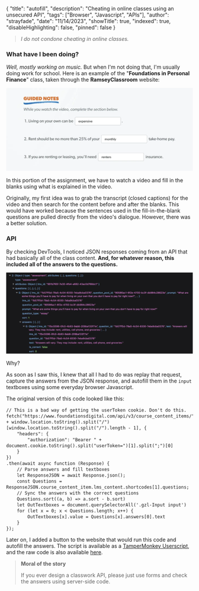 {
"title": "autofill",
"description": "Cheating in online classes using an unsecured API",
"tags": ["Browser", "Javascript", "APIs"],
"author": "strayfade",
"date": "11/14/2023",
"showTitle": true,
"indexed": true,
"disableHighlighting": false,
"pinned": false
}

> *I do not condone cheating in online classes.*

### What have I been doing?

_Well, mostly working on music._ But when I'm not doing that, I'm usually doing work for school. Here is an example of the "**Foundations in Personal Finance**" class, taken through the **RamseyClassroom** website:

<img src="/assets/images/Autofill1.webp"/>
<p class="image-caption">In this portion of the assignment, we have to watch a video and fill in the blanks using what is explained in the video.</p>

Originally, my first idea was to grab the transcript (closed captions) for the video and then search for the content before and after the blanks. This would have worked because the sentences used in the fill-in-the-blank questions are pulled directly from the video's dialogue. However, there was a better solution.

### API

By checking DevTools, I noticed JSON responses coming from an API that had basically all of the class content. **And, for whatever reason, this included all of the answers to the questions.**

<img src="/assets/images/Autofill2.webp"/>
<p class="image-caption">Why?</p>

As soon as I saw this, I knew that all I had to do was replay that request, capture the answers from the JSON response, and autofill them in the `input` textboxes using some everyday browser Javascript.

The original version of this code looked like this:

    // This is a bad way of getting the userToken cookie. Don't do this.
    fetch("https://www.foundationsdigital.com/api/v3/course_content_items/" + window.location.toString().split("/")[window.location.toString().split("/").length - 1], {
        "headers": {
            "authorization": "Bearer " + document.cookie.toString().split("userToken=")[1].split(";")[0]
        }
    })
    .then(await async function (Response) {
        // Parse answers and fill textboxes
        let ResponseJSON = await Response.json();
        const Questions = ResponseJSON.course_content_item.lms_content.shortcodes[1].questions;
        // Sync the answers with the correct questions
        Questions.sort((a, b) => a.sort - b.sort)
        let OutTextboxes = document.querySelectorAll('.gzl-Input input')
        for (let x = 0; x < Questions.length; x++) {
            OutTextboxes[x].value = Questions[x].answers[0].text
        }
    });

Later on, I added a button to the website that would run this code and autofill the answers. The script is available as a [TamperMonkey Userscript](https://gist.github.com/strayfade/2975e2f5fa2566b53f5bb2dbae3b5be9/raw/b0ef862645d3ffd42c9feda25bcf5d397d33c3e6/RamseyClassroom.user.js), and the raw code is also available [here](https://gist.github.com/strayfade/2975e2f5fa2566b53f5bb2dbae3b5be9).

> **Moral of the story**
>
> If you ever design a classwork API, please just use forms and check the answers using server-side code.
